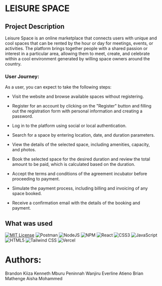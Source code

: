 
# LEISURE SPACE

## Project Description

Leisure Space is an online marketplace that connects users with unique and cool spaces that can be rented by the hour or day for meetings, events, or activities. The platform brings together people with a shared passion or interest in a particular area, allowing them to meet, create, and celebrate within a cool environment generated by willing space owners around the country.

### User Journey:
As a user, you can expect to take the following steps:

- Visit the website and browse available spaces without registering.

- Register for an account by clicking on the "Register" button and filling out the registration form with personal information and creating a password.

- Log in to the platform using social or local authentication.

- Search for a space by entering location, date, and duration parameters.

- View the details of the selected space, including amenities, capacity, and photos.

- Book the selected space for the desired duration and review the total amount to be paid, which is calculated based on the duration.

- Accept the terms and conditions of the agreement incubator before proceeding to payment.

- Simulate the payment process, including billing and invoicing of any space booked.

- Receive a confirmation email with the details of the booking and payment.



## What was used
[![MIT License](https://img.shields.io/badge/License-MIT-green.svg)](https://github.com/keithkiama/phase-2-group-2-nasa-group-project/blob/master/LICENSE)
![Postman](https://img.shields.io/badge/Postman-FF6C37?style=flat&logo=postman&logoColor=white)
![NodeJS](https://img.shields.io/badge/node.js-6DA55F?style=flat&logo=node.js&logoColor=white)
![NPM](https://img.shields.io/badge/NPM-%23000000.svg?style=flat&logo=npm&logoColor=white)
![React](https://img.shields.io/badge/react-%2320232a.svg?style=flat&logo=react&logoColor=%2361DAFB)
![CSS3](https://img.shields.io/badge/css3-%231572B6.svg?style=flat&logo=css3&logoColor=white)
![JavaScript](https://img.shields.io/badge/javascript-%23323330.svg?style=flat&logo=javascript&logoColor=%23F7DF1E)
![HTML5](https://img.shields.io/badge/html5-%23E34F26.svg?style=flat&logo=html5&logoColor=white)
![Tailwind CSS](https://img.shields.io/badge/tailwind%20css-%2338B2AC.svg?style=flat&logo=tailwind-css&logoColor=white)
![Vercel](https://img.shields.io/badge/vercel-%23000000.svg?style=flat&logo=vercel&logoColor=white)


# Authors:
Brandon Kiiza
Kenneth Mburu
Peninnah Wanjiru
Everline Atieno
Brian Mathenge
Aisha Mohammed

